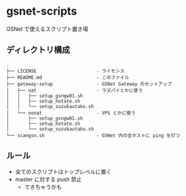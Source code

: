 # gsnet-scripts

GSNet で使えるスクリプト置き場

## ディレクトリ構成

```
.
├── LICENSE                      - ライセンス
├── README.md                    - このファイル
├── gateway-setup                - GSNet Gateway のセットアップ
│   ├── nat                      - ラズパイとかに使う
│   │   ├── setup_gsngw01.sh
│   │   ├── setup_hotate.sh
│   │   └── setup_suzukautako.sh
│   └── nonat                    - VPS とかに使う
│       ├── setup_gsngw01.sh
│       ├── setup_hotate.sh
│       └── setup_suzukautako.sh
└── scangsn.sh                   - GSNet 内の全ホストに ping を打つ
```

## ルール

- 全てのスクリプトはトップレベルに置く
- master に対する push 禁止
  - できちゃうかも
